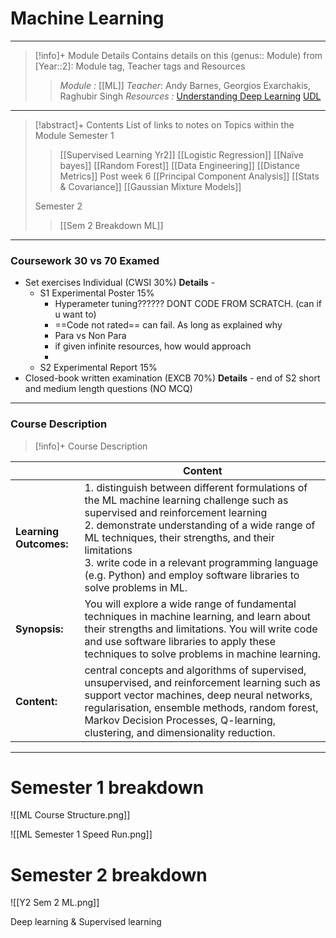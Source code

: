# Machine Learning 
---
> [!info]+ Module Details
> Contains details on this (genus:: Module) from [Year::2]: Module tag, Teacher tags and Resources 
> > *Module :* [[ML]]
> > *Teacher*: Andy Barnes, Georgios Exarchakis, Raghubir Singh
> > *Resources :* [Understanding Deep Learning](https://udlbook.github.io/udlbook/)  [UDL](https://github.com/udlbook/udlbook)


---
> [!abstract]+ Contents
> List of links to notes on Topics within the Module
> Semester 1
> > [[Supervised Learning Yr2]]
> > [[Logistic Regression]]
> > [[Naïve bayes]]
> > [[Random Forest]] 
> > [[Data Engineering]]
> > [[Distance Metrics]]
> > Post week 6
> > [[Principal Component Analysis]]
> > [[Stats & Covariance]]
> > [[Gaussian Mixture Models]]
> 
> Semester 2
> > [[Sem 2 Breakdown ML]]
> > 
> 


---
### Coursework 30 vs 70 Examed
- Set exercises Individual (CWSI 30%)
	**Details** -  
	- S1 Experimental Poster 15%
		- Hyperameter tuning?????? 
		  DONT CODE FROM SCRATCH. (can if u want to) 
		- ==Code not rated== can fail. As long as explained why 
		- Para vs Non Para 
		- if given infinite resources, how would approach
		- 
	- S2 Experimental Report 15%
- Closed-book written examination (EXCB 70%)
	**Details** - end of S2  short and medium length questions (NO MCQ)
---
### Course Description

> [!info]+  Course Description
> 
|                        | Content                                                                                                                                                                                                                                                                                                                                                             |
| ---------------------- | ------------------------------------------------------------------------------------------------------------------------------------------------------------------------------------------------------------------------------------------------------------------------------------------------------------------------------------------------------------------- |
| **Learning Outcomes:** | 1. distinguish between different formulations of the ML machine learning challenge such as supervised and reinforcement learning<br>2. demonstrate understanding of a wide range of ML techniques, their strengths, and their limitations <br>3. write code in a relevant programming language (e.g. Python) and employ software libraries to solve problems in ML. |
| **Synopsis:**          | You will explore a wide range of fundamental techniques in machine learning, and learn about their strengths and limitations. You will write code and use software libraries to apply these techniques to solve problems in machine learning.                                                                                                                       |
| **Content:**           | central concepts and algorithms of supervised, unsupervised, and reinforcement learning such as support vector machines, deep neural networks, regularisation, ensemble methods, random forest, Markov Decision Processes, Q-learning, clustering, and dimensionality reduction.                                                                                    |

---
# Semester 1 breakdown 

![[ML Course Structure.png]]


![[ML Semester 1 Speed Run.png]]
# Semester 2 breakdown

![[Y2 Sem 2 ML.png]]


Deep learning & Supervised learning